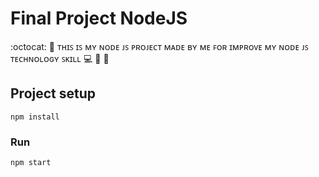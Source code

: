 # Final Project NodeJS
:octocat: 🌟 ᴛʜɪꜱ ɪꜱ ᴍʏ ɴᴏᴅᴇ ᴊꜱ ᴘʀᴏᴊᴇᴄᴛ ᴍᴀᴅᴇ ʙʏ ᴍᴇ ꜰᴏʀ ɪᴍᴘʀᴏᴠᴇ ᴍʏ ɴᴏᴅᴇ ᴊꜱ ᴛᴇᴄʜɴᴏʟᴏɢʏ  ꜱᴋɪʟʟ 💻 🎯 🚀

## Project setup
```
npm install
```

### Run
```
npm start
